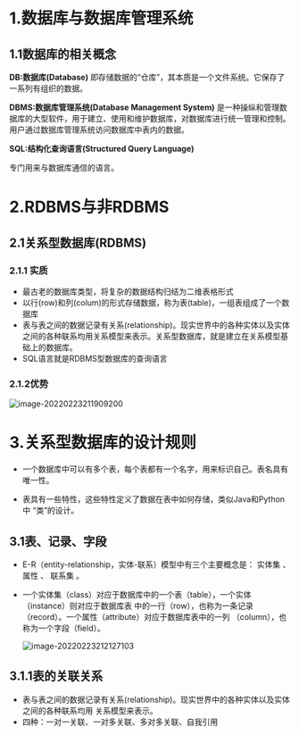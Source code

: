 # 1.数据库与数据库管理系统

## 1.1数据库的相关概念

**DB:数据库(Database)**
即存储数据的“仓库”，其本质是一个文件系统。它保存了一系列有组织的数据。

**DBMS:数据库管理系统(Database Management System)**
是一种操纵和管理数据库的大型软件，用于建立、使用和维护数据库，对数据库进行统一管理和控制。用户通过数据库管理系统访问数据库中表内的数据。

**SQL:结构化查询语言(Structured Query Language)**

专门用来与数据库通信的语言。

# 2.RDBMS与非RDBMS

## 2.1关系型数据库(RDBMS)

### 2.1.1 实质

- 最古老的数据库类型，将复杂的数据结构归结为二维表格形式
- 以行(row)和列(colum)的形式存储数据，称为表(table)，一组表组成了一个数据库
- 表与表之间的数据记录有关系(relationship)。现实世界中的各种实体以及实体之间的各种联系均用关系模型来表示。关系型数据库，就是建立在关系模型基础上的数据库。
- SQL语言就是RDBMS型数据库的查询语言

### 2.1.2优势

![image-20220223211909200](D:\java_tools\笔记\javaEE笔记\MySQL\image-20220223211909200.png)



# 3.关系型数据库的设计规则

- 一个数据库中可以有多个表，每个表都有一个名字，用来标识自己。表名具有唯一性。

-  表具有一些特性，这些特性定义了数据在表中如何存储，类似Java和Python中 “类”的设计。

  ## 3.1表、记录、字段

  - E-R（entity-relationship，实体-联系）模型中有三个主要概念是： 实体集 、 属性 、 联系集 。 

  - 一个实体集（class）对应于数据库中的一个表（table），一个实体（instance）则对应于数据库表 中的一行（row），也称为一条记录（record）。一个属性（attribute）对应于数据库表中的一列 （column），也称为一个字段（field）。

    ![image-20220223212127103](D:\java_tools\笔记\javaEE笔记\MySQL\image-20220223212127103.png)
    
  ## 3.1.1表的关联关系
  
  - 表与表之间的数据记录有关系(relationship)。现实世界中的各种实体以及实体之间的各种联系均用 关系模型来表示。 
  - 四种：一对一关联、一对多关联、多对多关联、自我引用